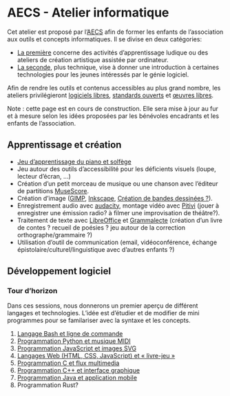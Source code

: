 # AECS - Atelier informatique

Cet atelier est proposé par l’[AECS](http://www.aecs.asso.fr/) afin de former
les enfants de l’association aux outils et concepts informatiques. Il se divise
en deux catégories:

* [La première](#apprentissage-et-création) concerne des activités d’apprentissage ludique ou des ateliers de
  création artistique assistée par ordinateur.
* [La seconde](#développement-logiciel), plus technique, vise à donner une introduction à certaines
  technologies pour les jeunes intéressés par le génie logiciel.

Afin de rendre les outils et contenus accessibles au plus grand nombre, les
ateliers privilégieront
[logiciels libres](https://fr.wikipedia.org/wiki/Logiciel_libre),
[standards ouverts](https://fr.wikipedia.org/wiki/Norme_et_standard_techniques#Standard)
et [œuvres libres](https://fr.wikipedia.org/wiki/%C5%92uvre_libre).


Note : cette page est en cours de construction. Elle sera mise à jour
au fur et à mesure selon les idées proposées par les bénévoles encadrants et
les enfants de l’association.

## Apprentissage et création

* [Jeu d’apprentissage du piano et solfège](./apprentissage-piano-solfege)
* Jeu autour des outils d’accessibilité pour les déficients visuels (loupe, lecteur d’écran, ...)
* Création d’un petit morceau de musique ou une chanson avec l’éditeur de partitions [MuseScore](https://fr.wikipedia.org/wiki/MuseScore).
* Création d’image ([GIMP](https://fr.wikipedia.org/wiki/GIMP), [Inkscape](https://inkscape.org/), [Création de bandes dessinées ?](https://www.dailymotion.com/video/x56z00w)).
* Enregistrement audio avec [audacity](https://audacity.fr/), montage vidéo avec [Pitivi](http://www.pitivi.org/) (jouer à enregistrer une émission radio? à filmer une improvisation de théâtre?).
* Traitement de texte avec [LibreOffice](https://www.libreoffice.org/) et [Grammalecte](https://grammalecte.net/) (création d’un livre de contes ? recueil de poésies ? jeu autour de la correction orthographe/grammaire ?)
* Utilisation d’outil de communication (email, vidéoconférence, échange épistolaire/culturel/linguistique avec d’autres enfants ?)

## Développement logiciel

### Tour d’horizon

Dans ces sessions, nous donnerons un premier aperçu de différent langages et technologies. L’idée est d’étudier et de modifier de mini programmes pour se familariser avec la syntaxe et les concepts.

1. [Langage Bash et ligne de commande](./ligne-de-commande)
2. [Programmation Python et musique MIDI](./python-midi)
3. [Programmation JavaScript et images SVG](./javascript-svg)
4. [Langages Web (HTML, CSS, JavaScript) et « livre-jeu »](./web-livre-jeu)
5. [Programmation C et flux multimedia](./c-multimedia)
6. [Programmation C++ et interface graphique](./cpp-interface-graphique)
7. [Programmation Java et application mobile](./java-application-mobile)
8. Programmation Rust?
